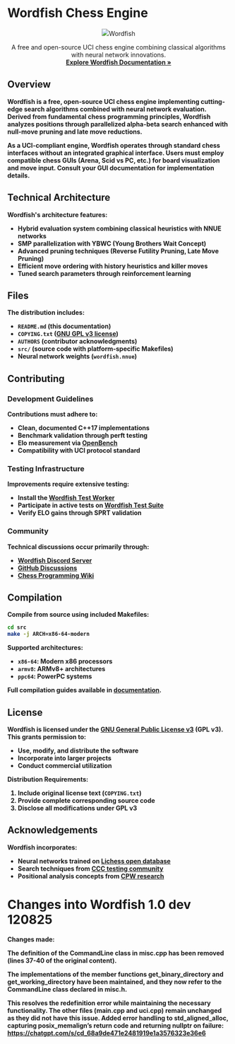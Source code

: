 # Wordfish Chess Engine

<div align="center">
  <img src="[https://ijccrl.com/wp-content/uploads/2025/08/wordfish.png]" 
  <h3>Wordfish</h3>
  
  A free and open-source UCI chess engine combining classical algorithms with neural network innovations.
  <br>
  <strong><a href="#">Explore Wordfish Documentation »</a>
  
</div>

## Overview

**Wordfish** is a free, open-source UCI chess engine implementing cutting-edge search algorithms combined with neural network evaluation. Derived from fundamental chess programming principles, Wordfish analyzes positions through parallelized alpha-beta search enhanced with null-move pruning and late move reductions.

As a UCI-compliant engine, Wordfish operates through **standard chess interfaces** without an integrated graphical interface. Users must employ compatible chess GUIs (Arena, Scid vs PC, etc.) for board visualization and move input. Consult your GUI documentation for implementation details.

## Technical Architecture

Wordfish's architecture features:

- Hybrid evaluation system combining classical heuristics with NNUE networks
- SMP parallelization with YBWC (Young Brothers Wait Concept)
- Advanced pruning techniques (Reverse Futility Pruning, Late Move Pruning)
- Efficient move ordering with history heuristics and killer moves
- Tuned search parameters through reinforcement learning

## Files

The distribution includes:

- `README.md` (this documentation)
- `COPYING.txt` ([GNU GPL v3 license][gpl-link])
- `AUTHORS` (contributor acknowledgments)
- `src/` (source code with platform-specific Makefiles)
- Neural network weights (`wordfish.nnue`)

## Contributing

### Development Guidelines
Contributions must adhere to:
- Clean, documented C++17 implementations
- Benchmark validation through perft testing
- Elo measurement via [OpenBench][openbench-link]
- Compatibility with UCI protocol standard

### Testing Infrastructure
Improvements require extensive testing:
- Install the [Wordfish Test Worker][worker-link]
- Participate in active tests on [Wordfish Test Suite][testsuite-link]
- Verify ELO gains through SPRT validation

### Community
Technical discussions occur primarily through:
- [Wordfish Discord Server][discord-link]
- [GitHub Discussions][discussions-link]
- [Chess Programming Wiki][chesswiki-link]

## Compilation

Compile from source using included Makefiles:
```bash
cd src
make -j ARCH=x86-64-modern
```

Supported architectures:
- `x86-64`: Modern x86 processors
- `armv8`: ARMv8+ architectures
- `ppc64`: PowerPC systems

Full compilation guides available in [documentation][doc-link].

## License

Wordfish is licensed under the **[GNU General Public License v3][gpl-link]** (GPL v3). This grants permission to:
- Use, modify, and distribute the software
- Incorporate into larger projects
- Conduct commercial utilization

**Distribution Requirements**:
1. Include original license text (`COPYING.txt`)
2. Provide complete corresponding source code
3. Disclose all modifications under GPL v3

## Acknowledgements

Wordfish incorporates:
- Neural networks trained on [Lichess open database][lichess-db]
- Search techniques from [CCC testing community][ccc-link]
- Positional analysis concepts from [CPW research][cpw-link]

[gpl-link]: https://www.gnu.org/licenses/gpl-3.0.html
[doc-link]: #
[discord-link]: #
[openbench-link]: #
[worker-link]: #
[testsuite-link]: #
[discussions-link]: #
[chesswiki-link]: https://www.chessprogramming.org
[lichess-db]: https://database.lichess.org
[ccc-link]: https://www.chess.com/computer-chess-championship
[cpw-link]: https://www.chessprogramming.org

# Changes into Wordfish 1.0 dev 120825
Changes made:

The definition of the CommandLine class in misc.cpp has been removed (lines 37-40 of the original content).

The implementations of the member functions get_binary_directory and get_working_directory have been maintained, and they now refer to the CommandLine class declared in misc.h.

This resolves the redefinition error while maintaining the necessary functionality. The other files (main.cpp and uci.cpp) remain unchanged as they did not have this issue.
Added error handling to std_aligned_alloc, capturing posix_memalign’s return code and returning nullptr on failure:
https://chatgpt.com/s/cd_68a9de471e2481919e1a3576323e36e6
